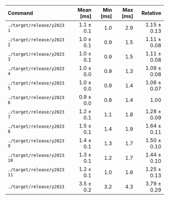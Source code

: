 | Command | Mean [ms] | Min [ms] | Max [ms] | Relative |
|:---|---:|---:|---:|---:|
| `./target/release/y2023 1` | 1.1 ± 0.1 | 1.0 | 2.9 | 1.15 ± 0.13 |
| `./target/release/y2023 2` | 1.0 ± 0.1 | 0.9 | 1.5 | 1.11 ± 0.08 |
| `./target/release/y2023 3` | 1.0 ± 0.1 | 0.9 | 1.5 | 1.11 ± 0.08 |
| `./target/release/y2023 4` | 1.0 ± 0.0 | 0.9 | 1.3 | 1.09 ± 0.08 |
| `./target/release/y2023 5` | 1.0 ± 0.0 | 0.9 | 1.4 | 1.06 ± 0.07 |
| `./target/release/y2023 6` | 0.9 ± 0.0 | 0.8 | 1.4 | 1.00 |
| `./target/release/y2023 7` | 1.2 ± 0.1 | 1.1 | 1.8 | 1.28 ± 0.09 |
| `./target/release/y2023 8` | 1.5 ± 0.1 | 1.4 | 1.9 | 1.64 ± 0.11 |
| `./target/release/y2023 9` | 1.4 ± 0.1 | 1.3 | 1.7 | 1.50 ± 0.10 |
| `./target/release/y2023 10` | 1.3 ± 0.1 | 1.2 | 1.7 | 1.44 ± 0.10 |
| `./target/release/y2023 11` | 1.2 ± 0.1 | 1.0 | 1.6 | 1.25 ± 0.13 |
| `./target/release/y2023` | 3.5 ± 0.2 | 3.2 | 4.3 | 3.79 ± 0.29 |
